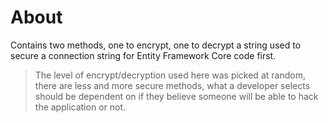 ﻿# About

Contains two methods, one to encrypt, one to decrypt a string used to secure a connection string for Entity Framework Core code first.

> The level of encrypt/decryption used here was picked at random, there are less and more secure methods, what a developer selects should be dependent on if they believe someone will be able to hack the application or not. 
